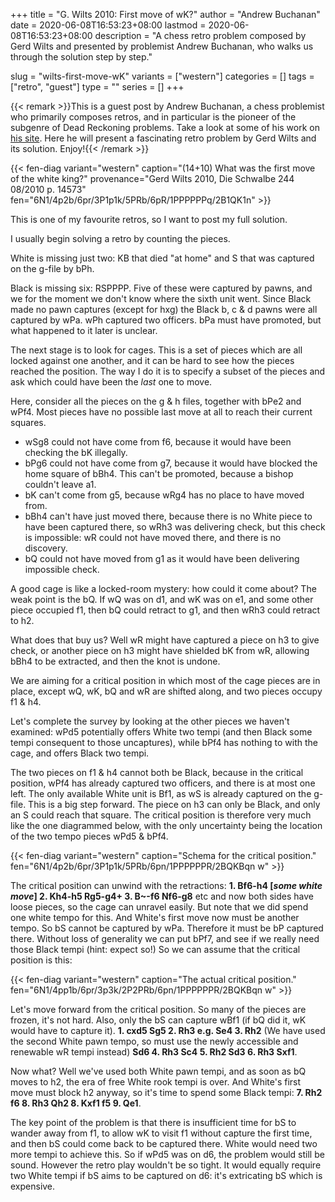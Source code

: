 +++
title = "G. Wilts 2010: First move of wK?"
author = "Andrew Buchanan"
date = 2020-06-08T16:53:23+08:00
lastmod = 2020-06-08T16:53:23+08:00
description = "A chess retro problem composed by Gerd Wilts and presented by problemist Andrew Buchanan, who walks us through the solution step by step."

slug = "wilts-first-move-wK"
variants = ["western"]
categories = []
tags = ["retro", "guest"]
type = ""
series = []
+++

{{< remark >}}This is a guest post by Andrew Buchanan, a chess problemist who primarily composes retros, and in particular is the pioneer of the subgenre of Dead Reckoning problems. Take a look at some of his work on [his site](http://anselan.com/chess.html). Here he will present a fascinating retro problem by Gerd Wilts and its solution. Enjoy!{{< /remark >}}

{{< fen-diag variant="western" caption="(14+10) What was the first move of the white king?" provenance="Gerd Wilts 2010, Die Schwalbe 244 08/2010 p. 14573" fen="6N1/4p2b/6pr/3P1p1k/5PRb/6pR/1PPPPPPq/2B1QK1n" >}}

This is one of my favourite retros, so I want to post my full solution.

I usually begin solving a retro by counting the pieces.

White is missing just two: KB that died "at home" and S that was captured on the g-file by bPh. 

Black is missing six: RSPPPP. Five of these were captured by pawns, and we for the moment we don't know where the sixth unit went. Since Black made no pawn captures (except for hxg) the Black b, c & d pawns were all captured by wPa. wPh captured two officers. bPa must have promoted, but what happened to it later is unclear.

The next stage is to look for cages. This is a set of pieces which are all locked against one another, and it can be hard to see how the pieces reached the position. The way I do it is to specify a subset of the pieces and ask which could have been the *last* one to move.

Here, consider all the pieces on the g & h files, together with bPe2 and wPf4. Most pieces have no possible last move at all to reach their current squares.

- wSg8 could not have come from f6, because it would have been checking the bK illegally.
- bPg6 could not have come from g7, because it would have blocked the home square of bBh4. This can't be promoted, because a bishop couldn't leave a1.
- bK can't come from g5, because wRg4 has no place to have moved from.
- bBh4 can't have just moved there, because there is no White piece to have been captured there, so wRh3 was delivering check, but this check is impossible: wR could not have moved there, and there is no discovery.
- bQ could not have moved from g1 as it would have been delivering impossible check.

A good cage is like a locked-room mystery: how could it come about? The weak point is the bQ. If wQ was on d1, and wK was on e1, and some other piece occupied f1, then bQ could retract to g1, and then wRh3 could retract to h2.

What does that buy us? Well wR might have captured a piece on h3 to give check, or another piece on h3 might have shielded bK from wR, allowing bBh4 to be extracted, and then the knot is undone.

We are aiming for a critical position in which most of the cage pieces are in place, except wQ, wK, bQ and wR are shifted along, and two pieces occupy f1 & h4.

Let's complete the survey by looking at the other pieces we haven't examined: wPd5 potentially offers White two tempi (and then Black some tempi consequent to those uncaptures), while bPf4 has nothing to with the cage, and offers Black two tempi.

The two pieces on f1 & h4 cannot both be Black, because in the critical position, wPf4 has already captured two officers, and there is at most one left. The only available White unit is Bf1, as wS is already captured on the g-file. This is a big step forward. The piece on h3 can only be Black, and only an S could reach that square. The critical position is therefore very much like the one diagrammed below, with the only uncertainty being the location of the two tempo pieces wPd5 & bPf4.

{{< fen-diag variant="western" caption="Schema for the critical position." fen="6N1/4p2b/6pr/3P1p1k/5PRb/6pn/1PPPPPPR/2BQKBqn w" >}}

The critical position can unwind with the retractions: **1. Bf6-h4 \[*some white move*\] 2. Kh4-h5 Rg5-g4+ 3. B~-f6 Nf6-g8** etc and now both sides have loose pieces, so the cage can unravel easily. But note that we did spend one white tempo for this. And White's first move now must be another tempo. So bS cannot be captured by wPa. Therefore it must be bP captured there. Without loss of generality we can put bPf7, and see if we really need those Black tempi (hint: expect so!) So we can assume that the critical position is this: 

{{< fen-diag variant="western" caption="The actual critical position." fen="6N1/4pp1b/6pr/3p3k/2P2PRb/6pn/1PPPPPPR/2BQKBqn w" >}}

Let's move forward from the critical position. So many of the pieces are frozen, it's not hard. Also, only the bS can capture wBf1 (if bQ did it, wK would have to capture it). **1. cxd5 Sg5 2. Rh3 e.g. Se4 3. Rh2** (We have used the second White pawn tempo, so must use the newly accessible and renewable wR tempi instead) **Sd6 4. Rh3 Sc4 5. Rh2 Sd3 6. Rh3 Sxf1**.

Now what? Well we've used both White pawn tempi, and as soon as bQ moves to h2, the era of free White rook tempi is over. And White's first move must block h2 anyway, so it's time to spend some Black tempi: **7. Rh2 f6 8. Rh3 Qh2 8. Kxf1 f5 9. Qe1**.

The key point of the problem is that there is insufficient time for bS to wander away from f1, to allow wK to visit f1 without capture the first time, and then bS could come back to be captured there. White would need two more tempi to achieve this. So if wPd5 was on d6, the problem would still be sound. However the retro play wouldn't be so tight. It would equally require two White tempi if bS aims to be captured on d6: it's extricating bS which is expensive.